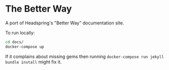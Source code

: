 # The Better Way

A port of Headspring's "Better Way" documentation site.

To run locally:

``` bash
cd docs/
docker-compose up
```

If it complains about missing gems then running `docker-compose run jekyll bundle install` might fix it.